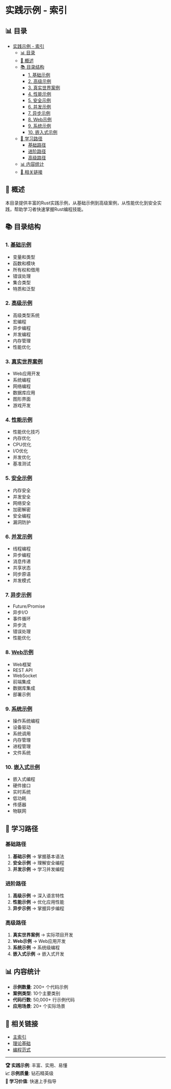 ﻿# 实践示例 - 索引


## 📊 目录

- [实践示例 - 索引](#实践示例---索引)
  - [📊 目录](#-目录)
  - [🎯 概述](#-概述)
  - [📚 目录结构](#-目录结构)
    - [1. 基础示例](#1-基础示例)
    - [2. 高级示例](#2-高级示例)
    - [3. 真实世界案例](#3-真实世界案例)
    - [4. 性能示例](#4-性能示例)
    - [5. 安全示例](#5-安全示例)
    - [6. 并发示例](#6-并发示例)
    - [7. 异步示例](#7-异步示例)
    - [8. Web示例](#8-web示例)
    - [9. 系统示例](#9-系统示例)
    - [10. 嵌入式示例](#10-嵌入式示例)
  - [🚀 学习路径](#-学习路径)
    - [基础路径](#基础路径)
    - [进阶路径](#进阶路径)
    - [高级路径](#高级路径)
  - [📊 内容统计](#-内容统计)
  - [🔗 相关链接](#-相关链接)


## 🎯 概述

本目录提供丰富的Rust实践示例，从基础示例到高级案例，从性能优化到安全实践，帮助学习者快速掌握Rust编程技能。

## 📚 目录结构

### 1. [基础示例](./01_basic_examples/)

- 变量和类型
- 函数和模块
- 所有权和借用
- 错误处理
- 集合类型
- 特质和泛型

### 2. [高级示例](./02_advanced_examples/)

- 高级类型系统
- 宏编程
- 异步编程
- 并发编程
- 内存管理
- 性能优化

### 3. [真实世界案例](./03_real_world_cases/)

- Web应用开发
- 系统编程
- 网络编程
- 数据库应用
- 图形界面
- 游戏开发

### 4. [性能示例](./04_performance_examples/)

- 性能优化技巧
- 内存优化
- CPU优化
- I/O优化
- 并发优化
- 基准测试

### 5. [安全示例](./05_security_examples/)

- 内存安全
- 并发安全
- 网络安全
- 加密解密
- 安全编程
- 漏洞防护

### 6. [并发示例](./06_concurrent_examples/)

- 线程编程
- 异步编程
- 消息传递
- 共享状态
- 同步原语
- 并发模式

### 7. [异步示例](./07_async_examples/)

- Future/Promise
- 异步I/O
- 事件循环
- 异步流
- 错误处理
- 性能优化

### 8. [Web示例](./08_web_examples/)

- Web框架
- REST API
- WebSocket
- 前端集成
- 数据库集成
- 部署示例

### 9. [系统示例](./09_system_examples/)

- 操作系统编程
- 设备驱动
- 系统调用
- 内存管理
- 进程管理
- 文件系统

### 10. [嵌入式示例](./10_embedded_examples/)

- 嵌入式编程
- 硬件接口
- 实时系统
- 低功耗
- 传感器
- 物联网

## 🚀 学习路径

### 基础路径

  1. **基础示例** → 掌握基本语法
  2. **安全示例** → 理解安全编程
  3. **并发示例** → 学习并发编程

### 进阶路径

  1. **高级示例** → 深入语言特性
  2. **性能示例** → 优化应用性能
  3. **异步示例** → 掌握异步编程

### 高级路径

  1. **真实世界案例** → 实际项目开发
  2. **Web示例** → Web应用开发
  3. **系统示例** → 系统级编程
  4. **嵌入式示例** → 嵌入式开发

## 📊 内容统计

- **示例数量**: 200+ 个代码示例
- **案例类型**: 10个主要类别
- **代码行数**: 50,000+ 行示例代码
- **应用场景**: 20+ 个实际场景

## 🔗 相关链接

- [主索引](../00_master_index.md)
- [理论基础](../01_theoretical_foundations/)
- [编程范式](../02_programming_paradigms/)

---

**🏆 实践示例**: 丰富、实用、易懂  
**📈 示例质量**: 钻石精英级  
**🚀 学习价值**: 快速上手指导

